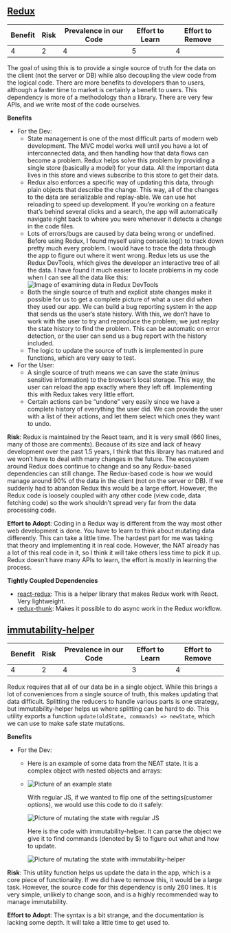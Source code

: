 ## [Redux](https://redux.js.org/)

| Benefit | Risk | Prevalence in our Code | Effort to Learn | Effort to Remove |
| ------- | ---- | ---------------------- | --------------- | ---------------- |
| 4       | 2    | 4                      | 5               | 4                |

The goal of using this is to provide a single source of truth for the data on the client (not the server or DB) while also decoupling the view code from the logical code. There are more benefits to developers than to users, although a faster time to market is certainly a benefit to users. This dependency is more of a methodology than a library. There are very few APIs, and we write most of the code ourselves.

**Benefits**

* For the Dev:
  * State management is one of the most difficult parts of modern web development. The MVC model works well until you have a lot of interconnected data, and then handling how that data flows can become a problem. Redux helps solve this problem by providing a single store (basically a model) for your data. All the important data lives in this store and views subscribe to this store to get their data.
  * Redux also enforces a specific way of updating this data, through plain objects that describe the change. This way, all of the changes to the data are serializable and replay-able. We can use hot reloading to speed up development. If you’re working on a feature that’s behind several clicks and a search, the app will automatically navigate right back to where you were whenever it detects a change in the code files.
  * Lots of errors/bugs are caused by data being wrong or undefined. Before using Redux, I found myself using console.log() to track down pretty much every problem. I would have to trace the data through the app to figure out where it went wrong. Redux lets us use the Redux DevTools, which gives the developer an interactive tree of all the data. I have found it much easier to locate problems in my code when I can see all the data like this:
    ![Image of examining data in Redux DevTools](https://jacksondr5.github.io/imgs/reduxDevTools.jpg)
  * Both the single source of truth and explicit state changes make it possible for us to get a complete picture of what a user did when they used our app. We can build a bug reporting system in the app that sends us the user’s state history. With this, we don’t have to work with the user to try and reproduce the problem; we just replay the state history to find the problem. This can be automatic on error detection, or the user can send us a bug report with the history included.
  * The logic to update the source of truth is implemented in pure functions, which are very easy to test.
* For the User:
  * A single source of truth means we can save the state (minus sensitive information) to the browser’s local storage. This way, the user can reload the app exactly where they left off. Implementing this with Redux takes very little effort.
  * Certain actions can be “undone” very easily since we have a complete history of everything the user did. We can provide the user with a list of their actions, and let them select which ones they want to undo.

**Risk**: Redux is maintained by the React team, and it is very small (660 lines, many of those are comments). Because of its size and lack of heavy development over the past 1.5 years, I think that this library has matured and we won’t have to deal with many changes in the future. The ecosystem around Redux does continue to change and so any Redux-based dependencies can still change. The Redux-based code is how we would manage around 90% of the data in the client (not on the server or DB). If we suddenly had to abandon Redux this would be a large effort. However, the Redux code is loosely coupled with any other code (view code, data fetching code) so the work shouldn’t spread very far from the data processing code.

**Effort to Adopt**: Coding in a Redux way is different from the way most other web development is done. You have to learn to think about mutating data differently. This can take a little time. The hardest part for me was taking that theory and implementing it in real code. However, the NAT already has a lot of this real code in it, so I think it will take others less time to pick it up. Redux doesn’t have many APIs to learn, the effort is mostly in learning the process.

**Tightly Coupled Dependencies**

* [react-redux](https://www.npmjs.com/package/react-redux): This is a helper library that makes Redux work with React. Very lightweight.
* [redux-thunk](https://www.npmjs.com/package/redux-thunk): Makes it possible to do async work in the Redux workflow.

## [immutability-helper](https://www.npmjs.com/package/immutability-helper)

| Benefit | Risk | Prevalence in our Code | Effort to Learn | Effort to Remove |
| ------- | ---- | ---------------------- | --------------- | ---------------- |
| 4       | 2    | 4                      | 3               | 4                |

Redux requires that all of our data be in a single object. While this brings a lot of conveniences from a single source of truth, this makes updating that data difficult. Splitting the reducers to handle various parts is one strategy, but immutability-helper helps us where splitting can be hard to do. This utility exports a function `update(oldState, commands) => newState`, which we can use to make safe state mutations.

**Benefits**

* For the Dev:

  * Here is an example of some data from the NEAT state. It is a complex object with nested objects and arrays:
  * ![Picture of an example state](https://jacksondr5.github.io/imgs/immutHelperExampleState.jpg)

    With regular JS, if we wanted to flip one of the settings(customer options), we would use this code to do it safely:

    ![Picture of mutating the state with regular JS](https://jacksondr5.github.io/imgs/immutHelperPlainUpdate.jpg)

    Here is the code with immutability-helper. It can parse the object we give it to find commands (denoted by $) to figure out what and how to update.

    ![Picture of mutating the state with immutability-helper](https://jacksondr5.github.io/imgs/immutHelperImmutUpdate.jpg)

**Risk**: This utility function helps us update the data in the app, which is a core piece of functionality. If we did have to remove this, it would be a large task. However, the source code for this dependency is only 260 lines. It is very simple, unlikely to change soon, and is a highly recommended way to manage immutability.

**Effort to Adopt**: The syntax is a bit strange, and the documentation is lacking some depth. It will take a little time to get used to.
